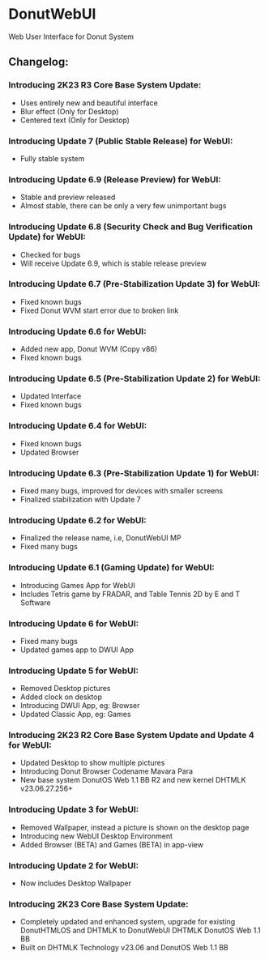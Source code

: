 # DonutWebUI
Web User Interface for Donut System

## Changelog:

### Introducing 2K23 R3 Core Base System Update:
* Uses entirely new and beautiful interface
* Blur effect (Only for Desktop)
* Centered text (Only for Desktop)

### Introducing Update 7 (Public Stable Release) for WebUI:
* Fully stable system

### Introducing Update 6.9 (Release Preview) for WebUI:
* Stable and preview released
* Almost stable, there can be only a very few unimportant bugs

### Introducing Update 6.8 (Security Check and Bug Verification Update) for WebUI:
* Checked for bugs
* Will receive Update 6.9, which is stable release preview

### Introducing Update 6.7 (Pre-Stabilization Update 3) for WebUI:
* Fixed known bugs
* Fixed Donut WVM start error due to broken link

### Introducing Update 6.6 for WebUI:
* Added new app, Donut WVM (Copy v86)
* Fixed known bugs

### Introducing Update 6.5 (Pre-Stabilization Update 2) for WebUI:
* Updated Interface
* Fixed known bugs

### Introducing Update 6.4 for WebUI:
* Fixed known bugs
* Updated Browser

### Introducing Update 6.3 (Pre-Stabilization Update 1) for WebUI:
* Fixed many bugs, improved for devices with smaller screens
* Finalized stabilization with Update 7

### Introducing Update 6.2 for WebUI:
* Finalized the release name, i.e, DonutWebUI MP
* Fixed many bugs

### Introducing Update 6.1 (Gaming Update) for WebUI:
* Introducing Games App for WebUI
* Includes Tetris game by FRADAR, and Table Tennis 2D by E and T Software

### Introducing Update 6 for WebUI:
* Fixed many bugs
* Updated games app to DWUI App

### Introducing Update 5 for WebUI:
* Removed Desktop pictures
* Added clock on desktop
* Introducing DWUI App, eg: Browser
* Updated Classic App, eg: Games

### Introducing 2K23 R2 Core Base System Update and Update 4 for WebUI:
* Updated Desktop to show multiple pictures
* Introducing Donut Browser Codename Mavara Para
* New base system DonutOS Web 1.1 BB R2 and new kernel DHTMLK v23.06.27.256+

### Introducing Update 3 for WebUI:
* Removed Wallpaper, instead a picture is shown on the desktop page
* Introducing new WebUI Desktop Environment
* Added Browser (BETA) and Games (BETA) in app-view

### Introducing Update 2 for WebUI:
* Now includes Desktop Wallpaper

### Introducing 2K23 Core Base System Update:
* Completely updated and enhanced system, upgrade for existing DonutHTMLOS and DHTMLK to DonutWebUI DHTMLK DonutOS Web 1.1 BB
* Built on DHTMLK Technology v23.06 and DonutOS Web 1.1 BB
